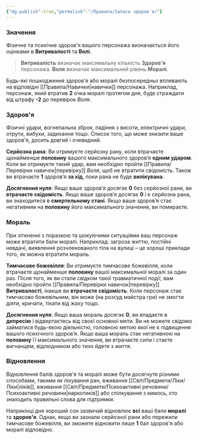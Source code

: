 ```yaml
---
{"dg-publish":true,"permalink":"/Правила/Запаси здоров'я/"}
---
```


### Значення
Фізичне та психічне здоров'я вашого персонажа визначається його оцінками в **Витривалості** та **Волі**.

> **Витривалість** визначає максимальну кількість **Здоров'я** персонажа.
> **Воля** визначає максимальний рівень **Моралі**.

Будь-які пошкодження здоров'я або моралі безпосередньо впливають на відповідні [[Правила/Навички\|навички]] персонажа. Наприклад, персонаж, який втратив **2** очка моралі протягом дня, буде страждати від штрафу **-2** до перевірок _Воля_.
### Здоров'я
Фізичні удари, вогнепальна зброя, падіння з висоти, електричні удари, отрути, вибухи, задихання тощо. Список того, що може знизити ваше здоров'я, досить довгий і очевидний.

**Серйозна рана**: Ви отримуєте серйозну рану, коли втрачаєте щонайменше **половину** вашого максимального здоров’я **одним ударом**. Коли ви отримуєте такий удар, вам необхідно пройти [[Правила/Перевірки навичок\|перевірку]] _Воля_, щоб не втратити свідомість. Також ви втрачаєте **1** здоров’я **за хід**, поки рана не буде **вилікувана**.

**Досягнення нуля**: Якщо ваше здоров’я досягає **0** без серйозної рани, ви **втрачаєте свідомість**. Якщо ваше здоров’я досягає **0** і є серйозна рана, ви знаходитеся в **смертельному стані**. Якщо ваше здоров’я стає негативним на **половину** його максимального значення, ви помираєте.
### Мораль
При зіткненні з поразкою та шокуючими ситуаціями ваш персонаж може втратити бали моралі. Наприклад: загроза життю, постійні невдачі, виявлення розчленованого тіла на вулиці – це хороші приклади того, як можна втратити мораль.

**Тимчасове божевілля**: Ви отримуєте тимчасове божевілля, коли втрачаєте щонайменше **половину** вашої максимальної моралі за один раз. Після того, як ви стали свідком такої травматичної події, вам необхідно пройти [[Правила/Перевірки навичок\|перевірку]] **Витривалості**, інакше ви **втрачаєте свідомість**. Коли персонаж стає тимчасово божевільним, він може (на розсуд майстра гри) не змогти діяти, кричати, тікати від жаху тощо.

**Досягнення нуля**: Якщо ваша мораль досягає **0**, ви впадаєте в **депресію** і відвертаєтесь від своєї основної мети. Ви не можете свідомо займатися будь-якою діяльністю, головною метою якої не є підвищення вашого психічного здоров’я. Якщо ваша мораль стає негативною на **половину** її максимального значення, ви втрачаєте сили і стаєте вигнанцем, відлюдником або тихо йдете з життя.
### Відновлення
Відновлення балів здоров'я та моралі може бути досягнуте різними способами, такими як лікування ран, вживання [[Світ/Предмети/Ліки/Ліки\|ліків]], вживання [[Світ/Предмети/Психоактивні речовини/Психоактивні речовини\|наркотиків]] або спілкування з кимось, хто знаходить правильні слова для підтримки.

Наприкінці дня хороший сон зазвичай відновлює **всі** ваші бали **моралі** та **здоров'я**. Однак, якщо ви зазнали серйозної рани або пережили тимчасове божевілля, ви зможете відновити лише **1** бал здоров'я або моралі відповідно.